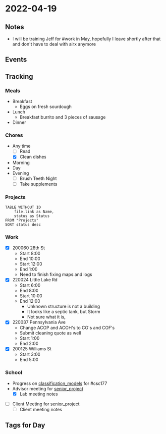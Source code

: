 # 2022-04-19
## Notes
- I will be training Jeff for #work in May, hopefully I leave shortly after that and don't have to deal with airx anymore

## Events

## Tracking
### Meals
- Breakfast
	- Eggs on fresh sourdough
- Lunch
	- Breakfast burrito and 3 pieces of sausage
- Dinner

### Chores
- Any time
	- [ ] Read
	- [x] Clean dishes
- Morning
- Day
- Evening
	- [ ] Brush Teeth Night
	- [ ] Take supplements

### Projects
```dataview
TABLE WITHOUT ID
	file.link as Name,
	status as Status
FROM "Projects"
SORT status desc
```

### Work
- [x] 200060 28th St
	- Start 8:00
	- End 10:00
	- Start 12:00
	- End 1:00
	- Need to finish fixing maps and logs
- [x] 220024 Little Lake Rd
	- Start 6:00
	- End 8:00
	- Start 10:00
	- End 12:00
		- Unknown structure is not a building
		- It looks like a septic tank, but Storm
		- Not sure what it is,
- [x] 220037 Pennsylvania Ave
	- Change ACOP and ACOH's to CO's and COF's
	- Submit cleaning quote as well
	- Start 1:00
	- End 2:00
- [x] 200125 Williams St
	- Start 3:00
	- End 5:00

### School
- Progress on [classification_models](../Projects/classification_models.md) for #csc177 
- Advisor meeting for [senior_project](../Projects/senior_project.md)
	- [x] Lab meeting notes
- [ ] Client Meeting for [senior_project](../Projects/senior_project.md)
	- [ ] Client meeting notes

## Tags for Day